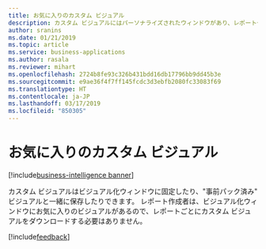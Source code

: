 ```yaml
---
title: お気に入りのカスタム ビジュアル
description: カスタム ビジュアルにはパーソナライズされたウィンドウがあり、レポート作成者はそこにカスタム ビジュアルを配置し、ニーズに応じて並べ替えることができます。
author: sranins
ms.date: 01/21/2019
ms.topic: article
ms.service: business-applications
ms.author: rasala
ms.reviewer: mihart
ms.openlocfilehash: 2724b8fe93c326b431bdd16db17796bb9dd45b3e
ms.sourcegitcommit: e9ae36f4f7ff145fcdc3d3ebfb2080fc33083f69
ms.translationtype: HT
ms.contentlocale: ja-JP
ms.lasthandoff: 03/17/2019
ms.locfileid: "850305"
---
```

# <a name="custom-visual-favorites"></a>お気に入りのカスタム ビジュアル

[!include[business-intelligence banner](../../includes/business-intelligence.md)]

カスタム ビジュアルはビジュアル化ウィンドウに固定したり、"事前パック済み" ビジュアルと一緒に保存したりできます。 レポート作成者は、ビジュアル化ウィンドウにお気に入りのビジュアルがあるので、レポートごとにカスタム ビジュアルをダウンロードする必要はありません。 

[!include[feedback](../includes/service-feedback.md)]
